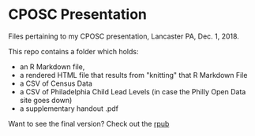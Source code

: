 # CPOSC Presentation

Files pertaining to my CPOSC presentation, Lancaster PA, Dec. 1, 2018.

This repo contains a folder which holds:

* an R Markdown file, 
* a rendered HTML file that results from "knitting" that R Markdown File
* a CSV of Census Data
* a CSV of Philadelphia Child Lead Levels (in case the Philly Open Data site goes down)
* a supplementary handout .pdf

Want to see the final version?  Check out the [rpub](http://rpubs.com/pm0kjp/lancaster2018)
